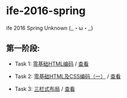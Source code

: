 # ife-2016-spring
ife 2016 Spring Unknown (,,・ω・,,)

## 第一阶段:
- Task 1: [零基础HTML编码](http://ife.baidu.com/task/detail?taskId=1) / [查看](http://unknown-ife.github.io/ife-2016-spring/01/task_01)

- Task 2: [零基础HTML及CSS编码（一）](http://ife.baidu.com/task/detail?taskId=2) / [查看](http://unknown-ife.github.io/ife-2016-spring/01/task_02)

- Task 3: [三栏式布局](http://ife.baidu.com/task/detail?taskId=3) / [查看](http://unknown-ife.github.io/ife-2016-spring/01/task_03/)
